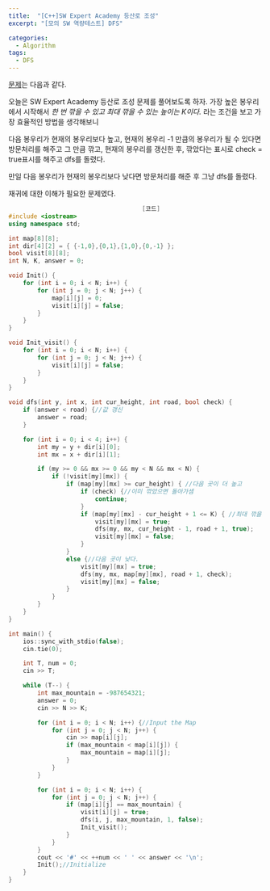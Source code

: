 ```yaml
---
title:  "[C++]SW Expert Academy 등산로 조성"
excerpt: "[모의 SW 역량테스트] DFS"

categories:
  - Algorithm
tags:
  - DFS
---
```

[문제](https://swexpertacademy.com/main/code/problem/problemDetail.do?contestProbId=AV5PoOKKAPIDFAUq)는 다음과 같다.

오늘은 SW Expert Academy 등산로 조성 문제를 풀어보도록 하자. 가장 높은 봉우리에서 시작해서 _한 번 깎을 수 있고 최대 깎을 수 있는 높이는 K이다._ 라는 조건을 보고 가장 효율적인 방법을 생각해보니

다음 봉우리가 현재의 봉우리보다 높고, 현재의 봉우리 -1 만큼의 봉우리가 될 수 있다면 방문처리를 해주고 그 만큼 깎고, 현재의 봉우리를 갱신한 후, 깎았다는 표시로 check = true표시를 해주고 dfs를 돌렸다.

만일 다음 봉우리가 현재의 봉우리보다 낮다면 방문처리를 해준 후 그냥 dfs를 돌렸다.

재귀에 대한 이해가 필요한 문제였다.

```c++
                                     [코드]
#include <iostream>
using namespace std;

int map[8][8];
int dir[4][2] = { {-1,0},{0,1},{1,0},{0,-1} };
bool visit[8][8];
int N, K, answer = 0;

void Init() {
	for (int i = 0; i < N; i++) {
		for (int j = 0; j < N; j++) {
			map[i][j] = 0;
			visit[i][j] = false;
		}
	}
}

void Init_visit() {
	for (int i = 0; i < N; i++) {
		for (int j = 0; j < N; j++) {
			visit[i][j] = false;
		}
	}
}

void dfs(int y, int x, int cur_height, int road, bool check) {
	if (answer < road) {//값 갱신
		answer = road;
	}

	for (int i = 0; i < 4; i++) {
		int my = y + dir[i][0];
		int mx = x + dir[i][1];

		if (my >= 0 && mx >= 0 && my < N && mx < N) {
			if (!visit[my][mx]) {
				if (map[my][mx] >= cur_height) { //다음 곳이 더 높고
					if (check) {//이미 깎았으면 돌아가셈
						continue;
					}
					if (map[my][mx] - cur_height + 1 <= K) { //최대 깎을 수 있는 범위 내에 있고 깎았을 때 현재보다 낮아지면
						visit[my][mx] = true;
						dfs(my, mx, cur_height - 1, road + 1, true);
						visit[my][mx] = false;
					}
				}
				else {//다음 곳이 낮다.
					visit[my][mx] = true;
					dfs(my, mx, map[my][mx], road + 1, check);
					visit[my][mx] = false;
				}
			}
		}
	}
}

int main() {
	ios::sync_with_stdio(false);
	cin.tie(0);

	int T, num = 0;
	cin >> T;

	while (T--) {
		int max_mountain = -987654321;
		answer = 0;
		cin >> N >> K;

		for (int i = 0; i < N; i++) {//Input the Map
			for (int j = 0; j < N; j++) {
				cin >> map[i][j];
				if (max_mountain < map[i][j]) {
					max_mountain = map[i][j];
				}
			}
		}

		for (int i = 0; i < N; i++) {
			for (int j = 0; j < N; j++) {
				if (map[i][j] == max_mountain) {
					visit[i][j] = true;
					dfs(i, j, max_mountain, 1, false);
					Init_visit();
				}
			}
		}
		cout << '#' << ++num << ' ' << answer << '\n';
		Init();//Initialize
	}
}
```
